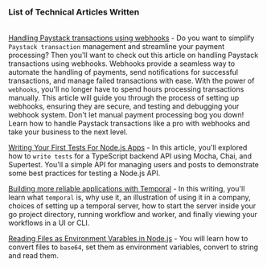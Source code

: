 ### List of Technical Articles Written
\
[Handling Paystack transactions using webhooks](https://dev.to/ifedayo/handling-paystack-transactions-using-webhooks-4k61) - Do you want to simplify `Paystack transaction` management and streamline your payment processing? Then you'll want to check out this article on handling Paystack transactions using webhooks. Webhooks provide a seamless way to automate the handling of payments, send notifications for successful transactions, and manage failed transactions with ease. With the power of `webhooks`, you'll no longer have to spend hours processing transactions manually. This article will guide you through the process of setting up webhooks, ensuring they are secure, and testing and debugging your webhook system.
Don't let manual payment processing bog you down! Learn how to handle Paystack transactions like a pro with webhooks and take your business to the next level.

[Writing Your First Tests For Node.js Apps](https://dev.to/ifedayo/writing-your-first-tests-for-nodejs-apps-h5p) - In this article, you'll explored how to `write tests` for a TypeScript backend API using Mocha, Chai, and Supertest. You'll a simple API for managing users and posts to demonstrate some best practices for testing a Node.js API.

[Building more reliable applications with Temporal](https://medium.com/@theifedayo/building-more-reliable-applications-with-temporal-7e7aa8868f40) - In this writing, you'll learn what `temporal` is, why use it, an illustration of using it in a company, choices of setting up a temporal server, how to start the server inside your go project directory, running workflow and worker, and finally viewing your workflows in a UI or CLI.

[Reading Files as Environment Varables in Node.js](https://dev.to/ifedayo/reading-files-as-environment-variables-in-nodejs-57g3) - You will learn how to convert files to `base64`, set them as environment variables, convert to string and read them.

